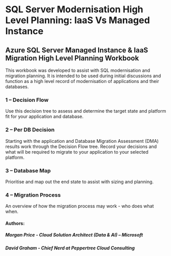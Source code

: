 # SQL Server Modernisation High Level Planning: IaaS Vs Managed Instance

## Azure SQL Server Managed Instance & IaaS Migration High Level Planning Workbook
This workbook was developed to assist with SQL modernisation and migration planning. It is intended to be used during initial discussions and function as a high level record of modernisation of applications and their databases. 

### 1 – Decision Flow
Use this decision tree to assess and determine the target state and platform fit for your application and database.

### 2 – Per DB Decision
Starting with the application and Database Migration Assessment (DMA) results work through the Decision Flow tree.
Record your decisions and what will be required to migrate to your application to your selected platform.

### 3 – Database Map
Prioritise and map out the end state to assist with sizing and planning.

### 4 – Migration Process
An overview of how the migration process may work - who does what when.

#### Authors:
##### Morgan Price - Cloud Solution Architect (Data & AI) – Microsoft
##### David Graham - Chief Nerd at Peppertree Cloud Consulting
